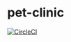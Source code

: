 # pet-clinic

[![CircleCI](https://circleci.com/gh/serhattan/pet-clinic.svg?style=svg)](https://circleci.com/gh/serhattan/pet-clinic)